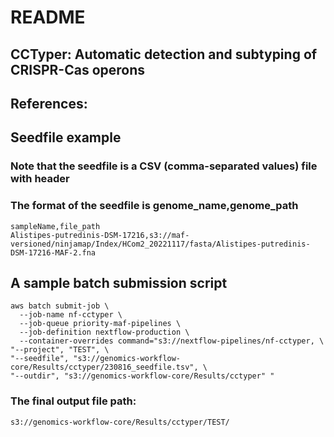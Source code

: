 README
====================

## CCTyper: Automatic detection and subtyping of CRISPR-Cas operons 

## References:

## Seedfile example
### Note that the seedfile is a CSV (comma-separated values) file with header
### The format of the seedfile is genome_name,genome_path

```{bash}
sampleName,file_path
Alistipes-putredinis-DSM-17216,s3://maf-versioned/ninjamap/Index/HCom2_20221117/fasta/Alistipes-putredinis-DSM-17216-MAF-2.fna
```

## A sample batch submission script

```{bash}
aws batch submit-job \
  --job-name nf-cctyper \
  --job-queue priority-maf-pipelines \
  --job-definition nextflow-production \
  --container-overrides command="s3://nextflow-pipelines/nf-cctyper, \
"--project", "TEST", \
"--seedfile", "s3://genomics-workflow-core/Results/cctyper/230816_seedfile.tsv", \
"--outdir", "s3://genomics-workflow-core/Results/cctyper" "
```

### The final output file path:
```{bash}
s3://genomics-workflow-core/Results/cctyper/TEST/
```
